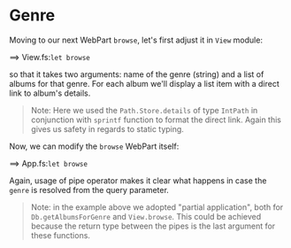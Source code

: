 # Genre

Moving to our next WebPart `browse`, let's first adjust it in `View` module:

==> View.fs:`let browse`

so that it takes two arguments: name of the genre (string) and a list of albums for that genre.
For each album we'll display a list item with a direct link to album's details.

> Note: Here we used the `Path.Store.details` of type `IntPath` in conjunction with `sprintf` function to format the direct link. Again this gives us safety in regards to static typing.

Now, we can modify the `browse` WebPart itself:

==> App.fs:`let browse`

Again, usage of pipe operator makes it clear what happens in case the `genre` is resolved from the query parameter.

> Note: in the example above we adopted "partial application", both for `Db.getAlbumsForGenre` and `View.browse`. 
> This could be achieved because the return type between the pipes is the last argument for these functions.
